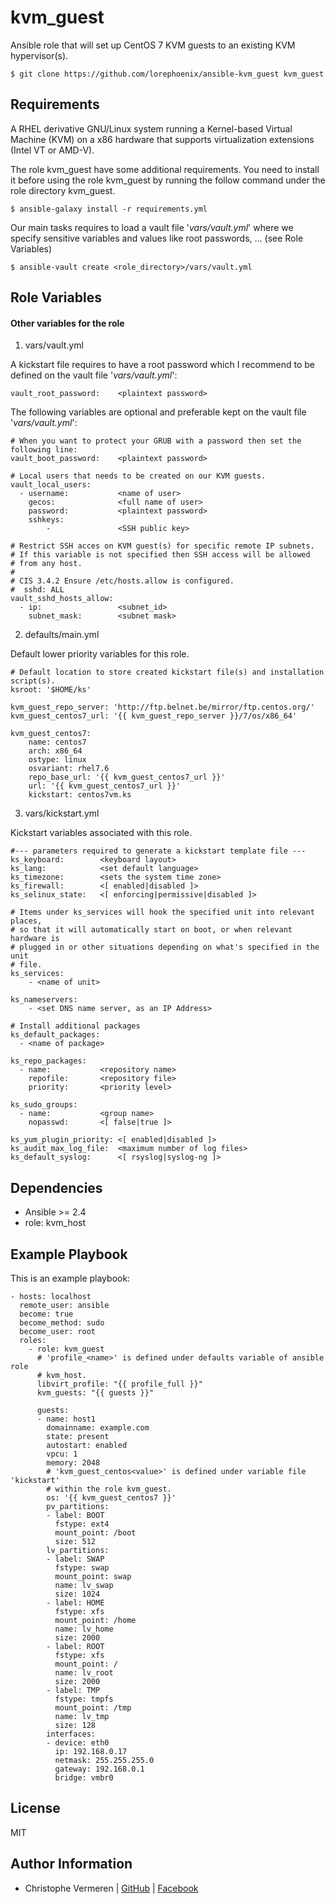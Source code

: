 kvm_guest
=========

Ansible role that will set up CentOS 7 KVM guests to an existing KVM hypervisor(s).

    $ git clone https://github.com/lorephoenix/ansible-kvm_guest kvm_guest

Requirements
------------

A RHEL derivative GNU/Linux system running a Kernel-based Virtual Machine (KVM) on a x86 hardware that supports virtualization extensions (Intel VT or AMD-V).

The role kvm_guest have some additional requirements. You need to install it before using the role kvm_guest by running the follow command under the role directory kvm_guest.

    $ ansible-galaxy install -r requirements.yml

Our main tasks requires to load a vault file '*vars/vault.yml*' where we specify sensitive variables and values like root passwords, ... (see Role Variables)

    $ ansible-vault create <role_directory>/vars/vault.yml


Role Variables
--------------

#### Other variables for the role

1. vars/vault.yml

A kickstart file requires to have a root password which I recommend to be defined on the vault file '*vars/vault.yml*':

    vault_root_password:    <plaintext password>

The following variables are optional and preferable kept on the vault file '*vars/vault.yml*':

    # When you want to protect your GRUB with a password then set the following line:
    vault_boot_password:    <plaintext password>

    # Local users that needs to be created on our KVM guests.
    vault_local_users:
      - username:           <name of user>
        gecos:              <full name of user>
        password:           <plaintext password>
        sshkeys:
            -               <SSH public key>
    
    # Restrict SSH acces on KVM guest(s) for specific remote IP subnets.
    # If this variable is not specified then SSH access will be allowed 
    # from any host.
    #
    # CIS 3.4.2 Ensure /etc/hosts.allow is configured. 
    #  sshd: ALL
    vault_sshd_hosts_allow:
      - ip:                 <subnet_id>
        subnet_mask:        <subnet mask>


2. defaults/main.yml
   
Default lower priority variables for this role.

    # Default location to store created kickstart file(s) and installation script(s).
    ksroot: '$HOME/ks'
    
    kvm_guest_repo_server: 'http://ftp.belnet.be/mirror/ftp.centos.org/'
    kvm_guest_centos7_url: '{{ kvm_guest_repo_server }}/7/os/x86_64'
    
    kvm_guest_centos7:
        name: centos7
        arch: x86_64
        ostype: linux
        osvariant: rhel7.6
        repo_base_url: '{{ kvm_guest_centos7_url }}'
        url: '{{ kvm_guest_centos7_url }}'
        kickstart: centos7vm.ks

3. vars/kickstart.yml

Kickstart variables associated with this role.

    #--- parameters required to generate a kickstart template file ---
    ks_keyboard:        <keyboard layout>
    ks_lang:            <set default language>
    ks_timezone:        <sets the system time zone>
    ks_firewall:        <[ enabled|disabled ]>
    ks_selinux_state:   <[ enforcing|permissive|disabled ]>

    # Items under ks_services will hook the specified unit into relevant places,
    # so that it will automatically start on boot, or when relevant hardware is 
    # plugged in or other situations depending on what's specified in the unit
    # file.
    ks_services:
        - <name of unit>

    ks_nameservers:
        - <set DNS name server, as an IP Address>

    # Install additional packages
    ks_default_packages:
      - <name of package>

    ks_repo_packages:
      - name:           <repository name>
        repofile:       <repository file>
        priority:       <priority level>

    ks_sudo_groups:
      - name:           <group name>
        nopasswd:       <[ false|true ]>

    ks_yum_plugin_priority: <[ enabled|disabled ]>
    ks_audit_max_log_file:  <maximum number of log files>
    ks_default_syslog:      <[ rsyslog|syslog-ng ]>


Dependencies
------------

<ul><li>Ansible >= 2.4</li>
    <li>role: kvm_host</li></ul>


Example Playbook
----------------

This is an example playbook:

    - hosts: localhost
      remote_user: ansible
      become: true
      become_method: sudo
      become_user: root
      roles:
        - role: kvm_guest
          # 'profile_<name>' is defined under defaults variable of ansible role
          # kvm_host.
          libvirt_profile: "{{ profile_full }}"
          kvm_guests: "{{ guests }}"

          guests:
          - name: host1
            domainname: example.com
            state: present
            autostart: enabled
            vpcu: 1
            memory: 2048
            # 'kvm_guest_centos<value>' is defined under variable file 'kickstart'
            # within the role kvm_guest.
            os: '{{ kvm_guest_centos7 }}'
            pv_partitions:
            - label: BOOT
              fstype: ext4
              mount_point: /boot
              size: 512
            lv_partitions:
            - label: SWAP
              fstype: swap
              mount_point: swap
              name: lv_swap
              size: 1024
            - label: HOME
              fstype: xfs
              mount_point: /home
              name: lv_home
              size: 2000
            - label: ROOT
              fstype: xfs
              mount_point: /
              name: lv_root
              size: 2000
            - label: TMP
              fstype: tmpfs
              mount_point: /tmp
              name: lv_tmp
              size: 128
            interfaces:
            - device: eth0
              ip: 192.168.0.17
              netmask: 255.255.255.0
              gateway: 192.168.0.1
              bridge: vmbr0


License
-------

MIT

Author Information
------------------

- Christophe Vermeren | [GitHub](https://github.com/lorephoenix) | [Facebook](https://www.facebook.com/cvermeren)

